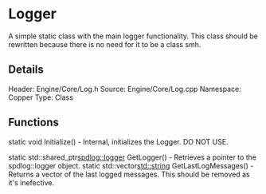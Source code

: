 # Logger
A simple static class with the main logger functionality. This class should be rewritten because there is no need for it to be a class smh.

## Details
Header: Engine/Core/Log.h
Source: Engine/Core/Log.cpp
Namespace: Copper
Type: Class

## Functions
static void Initialize() - Internal, initializes the Logger. DO NOT USE.

static std::shared_ptr<spdlog::logger> GetLogger() - Retrieves a pointer to the spdlog::logger object.
static std::vector<std::string> GetLastLogMessages() - Returns a vector of the last logged messages. This should be removed as it's inefective.
